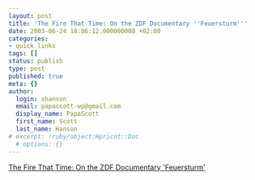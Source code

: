 ```yaml
---
layout: post
title: 'The Fire That Time: On the ZDF Documentary ''Feuersturm'''
date: 2003-06-24 18:06:12.000000000 +02:00
categories:
- quick links
tags: []
status: publish
type: post
published: true
meta: {}
author:
  login: shanson
  email: papascott-wp@gmail.com
  display_name: PapaScott
  first_name: Scott
  last_name: Hanson
# excerpt: !ruby/object:Hpricot::Doc
  # options: {}
---
```

<p><a title="But I thought the Allies were supposed to be the morally superior ones?" href="http://dunne.dyn.dhs.org/~paul/weblog/2003/06/20030623.html#The_Fire_That_Time">The Fire That Time: On the ZDF Documentary 'Feuersturm'</a></p>
